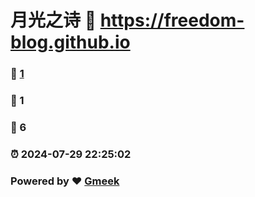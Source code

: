 # 月光之诗 :link: https://freedom-blog.github.io 
### :page_facing_up: [1](https://freedom-blog.github.io/tag.html) 
### :speech_balloon: 1 
### :hibiscus: 6 
### :alarm_clock: 2024-07-29 22:25:02 
### Powered by :heart: [Gmeek](https://github.com/Meekdai/Gmeek)
